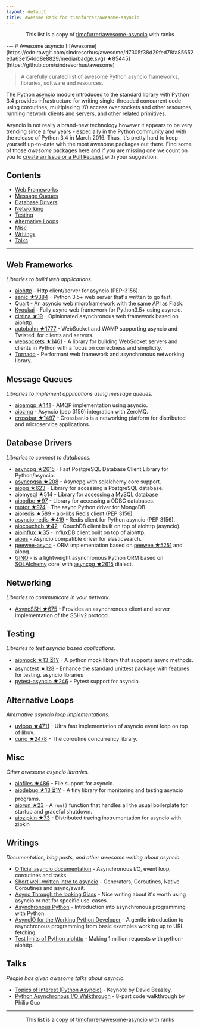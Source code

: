 ```yaml
---
layout: default
title: Awesome Rank for timofurrer/awesome-asyncio
---
```


<p align="center">
	This list is a copy of <a href="https://github.com/timofurrer/awesome-asyncio">timofurrer/awesome-asyncio</a> with ranks
</p>
---
# Awesome asyncio [![Awesome](https://cdn.rawgit.com/sindresorhus/awesome/d7305f38d29fed78fa85652e3a63e154dd8e8829/media/badge.svg) ★85445](https://github.com/sindresorhus/awesome)

> A carefully curated list of awesome Python asyncio frameworks, libraries, software and resources.

The Python [asyncio](https://docs.python.org/3/library/asyncio.html) module introduced to the standard library with Python 3.4 provides infrastructure for writing single-threaded concurrent code using coroutines, multiplexing I/O access over sockets and other resources, running network clients and servers, and other related primitives.

Asyncio is not really a brand-new technology however it appears to be very trending since a few years - especially in the Python community and with the release of Python 3.4 in March 2016.
Thus, it's pretty hard to keep yourself up-to-date with the most awesome packages out there.
Find some of those *awesome* packages here and if you are missing one we count on you to [create an Issue or a Pull Request](https://github.com/timofurrer/awesome-asyncio/blob/master/CONTRIBUTING.md) with your suggestion.

## Contents

* [Web Frameworks](#web-frameworks)
* [Message Queues](#message-queues)
* [Database Drivers](#database-drivers)
* [Networking](#networking)
* [Testing](#testing)
* [Alternative Loops](#alternative-loops)
* [Misc](#misc)
* [Writings](#writings)
* [Talks](#talks)

***

## Web Frameworks

*Libraries to build web applications.*

* [aiohttp](https://github.com/KeepSafe/aiohttp) - Http client/server for asyncio (PEP-3156).
* [sanic ★9384](https://github.com/channelcat/sanic) - Python 3.5+ web server that's written to go fast.
* [Quart](https://gitlab.com/pgjones/quart) - An asyncio web microframework with the same API as Flask.
* [Kyoukai](https://github.com/SunDwarf/Kyoukai) - Fully async web framework for Python3.5+ using asyncio.
* [cirrina ★19](https://github.com/neolynx/cirrina) - Opinionated asynchronous web framework based on aiohttp.
* [autobahn ★1777](https://github.com/crossbario/autobahn-python) - WebSocket and WAMP supporting asyncio and Twisted, for clients and servers.
* [websockets ★1461](https://github.com/aaugustin/websockets) - A library for building WebSocket servers and clients in Python with a focus on correctness and simplicity.
* [Tornado](http://www.tornadoweb.org/en/stable/) - Performant web framework and asynchronous networking library.

## Message Queues

*Libraries to implement applications using message queues.*

* [aioamqp ★141](https://github.com/Polyconseil/aioamqp) - AMQP implementation using asyncio.
* [aiozmq](https://github.com/aio-libs/aiozmq) - Asyncio (pep 3156) integration with ZeroMQ.
* [crossbar ★1497](https://github.com/crossbario/crossbar) - Crossbar.io is a networking platform for distributed and microservice applications.

## Database Drivers

*Libraries to connect to databases.*

* [asyncpg ★2615](https://github.com/MagicStack/asyncpg) - Fast PostgreSQL Database Client Library for Python/asyncio.
* [asyncpgsa ★208](https://github.com/CanopyTax/asyncpgsa) - Asyncpg with sqlalchemy core support.
* [aiopg ★623](https://github.com/aio-libs/aiopg) - Library for accessing a PostgreSQL database.
* [aiomysql ★514](https://github.com/aio-libs/aiomysql) - Library for accessing a MySQL database
* [aioodbc ★97](https://github.com/aio-libs/aioodbc) - Library for accessing a ODBC databases.
* [motor ★974](https://github.com/mongodb/motor) - The async Python driver for MongoDB.
* [aioredis ★589](https://github.com/aio-libs/aioredis) - [aio-libs](https://github.com/aio-libs) Redis client (PEP 3156).
* [asyncio-redis ★419](https://github.com/jonathanslenders/asyncio-redis) - Redis client for Python asyncio (PEP 3156).
* [aiocouchdb ★42](https://github.com/aio-libs/aiocouchdb) - CouchDB client built on top of aiohttp (asyncio).
* [aioinflux ★35](https://github.com/plugaai/aioinflux) - InfluxDB client built on top of aiohttp.
* [aioes](https://github.com/aio-libs/aioes) - Asyncio compatible driver for elasticsearch.
* [peewee-async](https://github.com/05bit/peewee-async) - ORM implementation based on [peewee ★5251](https://github.com/coleifer/peewee) and aiopg.
* [GINO](https://github.com/fantix/gino) - is a lightweight asynchronous Python ORM based on [SQLAlchemy](https://www.sqlalchemy.org/) core, with [asyncpg ★2615](https://github.com/MagicStack/asyncpg) dialect.

## Networking

*Libraries to communicate in your network.*

* [AsyncSSH ★675](https://github.com/ronf/asyncssh) - Provides an asynchronous client and server implementation of the SSHv2 protocol.

## Testing

*Libraries to test asyncio based applications.*

* [aiomock ★13 ⏳1Y](https://github.com/nhumrich/aiomock) - A python mock library that supports async methods.
* [asynctest ★128](https://github.com/Martiusweb/asynctest) - Enhance the standard unittest package with features for testing. asyncio libraries
* [pytest-asyncio ★246](https://github.com/pytest-dev/pytest-asyncio) - Pytest support for asyncio.

## Alternative Loops

*Alternative asyncio loop implementations.*

* [uvloop ★4711](https://github.com/MagicStack/uvloop) - Ultra fast implementation of asyncio event loop on top of libuv.
* [curio ★2478](https://github.com/dabeaz/curio) - The coroutine concurrency library.

## Misc

*Other awesome asyncio libraries.*

* [aiofiles ★486](https://github.com/Tinche/aiofiles) - File support for asyncio.
* [aiodebug ★13 ⏳1Y](https://github.com/qntln/aiodebug) - A tiny library for monitoring and testing asyncio programs.
* [aiorun ★23](https://github.com/cjrh/aiorun) - A `run()` function that handles all the usual boilerplate for startup and graceful shutdown.
* [aiozipkin ★73](https://github.com/aio-libs/aiozipkin) - Distributed tracing instrumentation for asyncio with zipkin

## Writings

*Documentation, blog posts, and other awesome writing about asyncio.*

* [Official asyncio documentation](https://docs.python.org/3/library/asyncio.html) - Asynchronous I/O, event loop, coroutines and tasks.
* [Short well-written intro to asyncio](http://masnun.com/2015/11/13/python-generators-coroutines-native-coroutines-and-async-await.html) - Generators, Coroutines, Native Coroutines and async/await.
* [Async Through the looking Glass](https://hackernoon.com/async-through-the-looking-glass-d69a0a88b661) - Nice writing about it's worth using asyncio or not for specific use-cases.
* [Asynchronous Python](https://hackernoon.com/asynchronous-python-45df84b82434) - Introduction into asynchronous programming with Python.
* [AsyncIO for the Working Python Developer](https://hackernoon.com/asyncio-for-the-working-python-developer-5c468e6e2e8e) - A gentle introduction to asynchronous programming from basic examples working up to URL fetching.
* [Test limits of Python aiohttp](https://pawelmhm.github.io/asyncio/python/aiohttp/2016/04/22/asyncio-aiohttp.html) - Making 1 million requests with python-aiohttp.

## Talks

*People has given awesome talks about asyncio.*

* [Topics of Interest (Python Asyncio)](https://www.youtube.com/watch?v=ZzfHjytDceU) - Keynote by David Beazley.
* [Python Asynchronous I/O Walkthrough](https://www.youtube.com/playlist?list=PLpEcQSRWP2IjVRlTUptdD05kG-UkJynQT) - 8-part code walkthrough by Philip Guo
---
<p align="center">
	This list is a copy of <a href="https://github.com/timofurrer/awesome-asyncio">timofurrer/awesome-asyncio</a> with ranks
</p>
